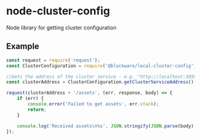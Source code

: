 # node-cluster-config
Node library for getting cluster configuration


## Example

````javascript
const request = require('request');
const ClusterConfiguration = require('@blockware/local-cluster-config');

//Gets the address of the cluster service - e.g. "http://localhost:30500"
const clusterAddress = ClusterConfiguration.getClusterServiceAddress();

request(clusterAddress + '/assets', (err, response, body) => {
    if (err) {
        console.error('Failed to get assets', err.stack);
        return;
    }

    console.log('Received assets\n%s', JSON.stringify(JSON.parse(body), null, 2));
});

````
